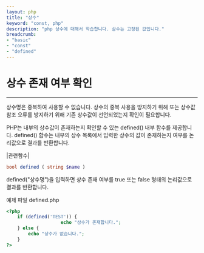 ```yaml
---
layout: php
title: "상수"
keyword: "const, php"
description: "php 상수에 대해서 학습합니다. 삼수는 고정된 값입니다."
breadcrumb:
- "basic"
- "const"
- "defined"
---
```


# 상수 존재 여부 확인
---
상수명은 중복하여 사용할 수 없습니다. 상수의 중복 사용을 방지하기 위해 또는 상수값 참조 오류를 방지하기 위해 기존 상수값이 선언되었는지 확인이 필요합니다.

PHP는 내부의 상수값이 존재하는지 확인할 수 있는 defined() 내부 함수를 제공합니다. defined() 함수는 내부의 상수 목록에서 입력한 상수의 값이 존재하는지 여부를 논리값으로 결과를 반환합니다.

|관련함수|
```php
bool defined ( string $name )
```

defined("상수명")을 입력하면 상수 존재 여부를 true 또는 false 형태의 논리값으로 결과를 반환합니다.

예제 파일 defined.php
```php
<?php
	if (defined('TEST')) {
    	            echo "상수가 존재합니다.";
	} else {
		echo "상수가 없습니다.";
	}
?> 
```